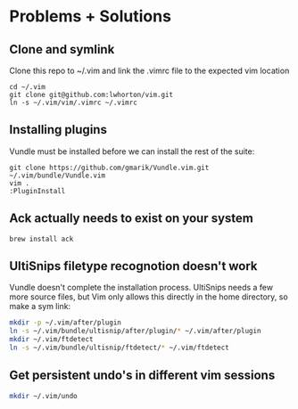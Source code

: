 # Problems + Solutions

## Clone and symlink
Clone this repo to ~/.vim and link the .vimrc file to the expected vim location
```
cd ~/.vim
git clone git@github.com:lwhorton/vim.git
ln -s ~/.vim/vim/.vimrc ~/.vimrc
```

## Installing plugins
Vundle must be installed before we can install the rest of the suite:
```
git clone https://github.com/gmarik/Vundle.vim.git ~/.vim/bundle/Vundle.vim
vim .
:PluginInstall
```

## Ack actually needs to exist on your system
```
brew install ack
```

## UltiSnips filetype recognotion doesn't work
Vundle doesn't complete the installation process. UltiSnips needs a few more source files, but Vim only allows this directly in the home directory, so make a sym link:
```bash
mkdir -p ~/.vim/after/plugin
ln -s ~/.vim/bundle/ultisnip/after/plugin/* ~/.vim/after/plugin
mkdir ~/.vim/ftdetect
ln -s ~/.vim/bundle/ultisnip/ftdetect/* ~/.vim/ftdetect
```

## Get persistent undo's in different vim sessions
```bash
mkdir ~/.vim/undo
```
